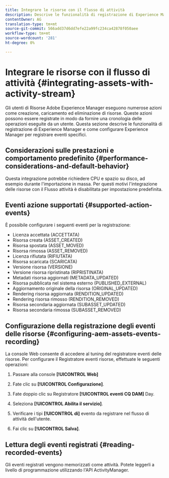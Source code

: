 ```yaml
---
title: Integrare le risorse con il flusso di attività
description: Descrive le funzionalità di registrazione di Experience Manager e come configurarle per registrare eventi specifici.
contentOwner: AG
translation-type: tm+mt
source-git-commit: 566add37d6dd7efe22a99fc234ca42878f050aee
workflow-type: tm+mt
source-wordcount: '281'
ht-degree: 0%

---
```



# Integrare le risorse con il flusso di attività {#integrating-assets-with-activity-stream}

Gli utenti di Risorse Adobe Experience Manager eseguono numerose azioni come creazione, caricamento ed eliminazione di risorse. Queste azioni possono essere registrate in modo da fornire una cronologia delle operazioni eseguite da un utente. Questa sezione descrive le funzionalità di registrazione di Experience Manager e come configurare Experience Manager per registrare eventi specifici.

## Considerazioni sulle prestazioni e comportamento predefinito {#performance-considerations-and-default-behavior}

Questa integrazione potrebbe richiedere CPU e spazio su disco, ad esempio durante l&#39;importazione in massa. Per questi motivi l&#39;integrazione delle risorse con il Flusso attività è disabilitata per impostazione predefinita.

## Eventi azione supportati {#supported-action-events}

È possibile configurare i seguenti eventi per la registrazione:

* Licenza accettata (ACCETTATA)
* Risorsa creata (ASSET_CREATED)
* Risorsa spostata (ASSET_MOVED)
* Risorsa rimossa (ASSET_REMOVED)
* Licenza rifiutata (RIFIUTATA)
* Risorsa scaricata (SCARICATA)
* Versione risorsa (VERSIONE)
* Versione risorsa ripristinata (RIPRISTINATA)
* Metadati risorsa aggiornati (METADATA_UPDATED)
* Risorsa pubblicata nel sistema esterno (PUBLISHED_EXTERNAL)
* Aggiornamento originale della risorsa (ORIGINAL_UPDATED)
* Rendering risorsa aggiornata (RENDITION_UPDATED)
* Rendering risorsa rimosso (RENDITION_REMOVED)
* Risorsa secondaria aggiornata (SUBASSET_UPDATED)
* Risorsa secondaria rimossa (SUBASSET_REMOVED)

## Configurazione della registrazione degli eventi delle risorse {#configuring-aem-assets-events-recording}

La console [](/help/sites-deploying/configuring-osgi.md) Web consente di accedere al tuning del registratore eventi delle risorse. Per configurare il Registratore eventi risorse, effettuate le seguenti operazioni:

1. Passare alla console **[!UICONTROL Web]**

1. Fate clic su **[!UICONTROL Configurazione]**.

1. Fate doppio clic su Registratore **[!UICONTROL eventi CQ DAM]** Day.

1. Seleziona **[!UICONTROL Abilita il servizio]**.

1. Verificare i tipi **[!UICONTROL di]** evento da registrare nel flusso di attività dell&#39;utente.

1. Fai clic su **[!UICONTROL Salva]**.

## Lettura degli eventi registrati {#reading-recorded-events}

Gli eventi registrati vengono memorizzati come attività. Potete leggerli a livello di programmazione utilizzando l&#39;API [](https://helpx.adobe.com/experience-manager/6-5/sites/developing/using/reference-materials/javadoc/com/adobe/granite/activitystreams/ActivityManager.html)ActivityManager.
